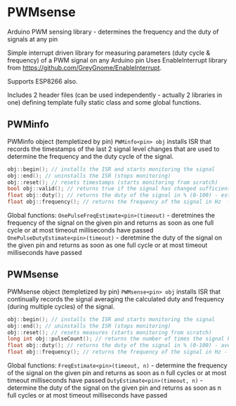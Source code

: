 # PWMsense
Arduino PWM sensing library - determines the frequency and the duty of signals at any pin

Simple interrupt driven library for measuring parameters (duty cycle & frequency) of a PWM signal on any Arduino pin 
Uses EnableInterrupt library from https://github.com/GreyGnome/EnableInterrupt.

Supports ESP8266 also.

Includes 2 header files (can be used independently - actually 2 libraries in one) defining template fully static class and some global functions.

## PWMinfo 

PWMinfo object (templetized by pin) `PWMinfo<pin> obj` installs ISR that records the timestamps of the last 2 signal level changes that are used to determine the frequency and the duty cycle of the signal. 
  
  ```C
  obj::begin(); // installs the ISR and starts monitoring the signal
  obj::end(); // uninstalls the ISR (stops monitoring)
  obj::reset(); // resets timestamps (starts monitoring from scratch)
  bool obj::valid(); // returns true if the signal has changed sufficient times in order to determine the frequency and the duty 
  float obj::duty(); // returns the duty of the signal in % (0-100) - estimate using the timings of the last cycle only
  float obj::frequency(); // returns the frequency of the signal in Hz  - estimate using the timings of the last cycle only
  ```
  
  Global functions:
  `OnePulseFreqEstimate<pin>(timeout)` - deretmines the frequency of the signal on the given pin and returns as soon as one full cycle or at most timeout milliseconds have passed
  `OnePulseDutyEstimate<pin>(timeout)` - deretmine the duty of the signal on the given pin and returns as soon as one full cycle or at most timeout milliseconds have passed
  
## PWMsense

PWMsense object (templetized by pin) `PWMsense<pin> obj` installs ISR that continually records the signal averaging the calculated duty and frequency (during multiple cycles) of the signal. 
  
  ```C
  obj::begin(); // installs the ISR and starts monitoring the signal
  obj::end(); // uninstalls the ISR (stops monitoring)
  obj::reset(); // resets measures (starts monitoring from scratch)
  long int obj::pulseCount(); // returns the number of times the signal has changed (either raised or fallen) since the begin or reset has been called 
  float obj::duty(); // returns the duty of the signal in % (0-100) - averaged over all cycles since reset
  float obj::frequency(); // returns the frequency of the signal in Hz - averaged over all cycles since reset
  ```
  
  Global functions:
  `FreqEstimate<pin>(timeout, n)` - determine the frequency of the signal on the given pin and returns as soon as n full cycles or at most timeout milliseconds have passed
  `DutyEstimate<pin>(timeout, n)` - determine the duty of the signal on the given pin and returns as soon as n full cycles or at most timeout milliseconds have passed
  
